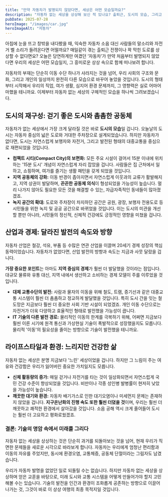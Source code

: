 ```yaml
---
title: "만약 자동차가 발명되지 않았다면, 세상은 어떤 모습일까요?"
description: "자동차 없는 세상을 상상해 보신 적 있나요? 출퇴근, 도시의 모습, 그리고 우리 삶의 방식까지, 자동차가 없었다면 세상은 어떻게 달라졌을지 함께 탐험해 봅니다."
pubDate: 2025-07-28
heroImage: "/images/car.jpg"
heroImageAlt: "자동차"
---
```


아침에 눈을 뜨고 창밖을 내다봤을 때, 익숙한 자동차 소음 대신 사람들의 말소리와 자전거 벨 소리가 들려온다면 어떨까요? 매일같이 겪는 출퇴근 전쟁이나 꽉 막힌 도로를 상상할 수 없다면요? 오늘은 당연하게만 여겼던 ‘자동차’가 만약 처음부터 발명되지 않았다면 우리의 세상은 어떤 모습일지, 그 흥미로운 상상 속으로 함께 떠나보려 합니다.

자동차의 부재는 단순히 이동 수단 하나가 사라지는 것을 넘어, 우리 사회의 구조와 문화, 그리고 개인의 일상까지 완전히 다른 모습으로 바꾸어 놓았을 것입니다. 도시의 형태부터 시작해서 우리의 직업, 여가 생활, 심지어 환경 문제까지, 그 영향력은 실로 어마어마했을 테니까요. 이제부터 자동차 없는 세상의 구체적인 모습을 하나씩 그려보겠습니다.

## 도시의 재구성: 걷기 좋은 도시와 촘촘한 공동체

자동차가 없는 세상에서 가장 크게 달라질 것은 바로 **도시의 모습**일 겁니다. 오늘날의 도시는 자동차 중심의 넓은 도로와 거대한 주차장으로 설계되었습니다. 하지만 자동차가 없다면, 도시는 자연스럽게 보행자와 자전거, 그리고 발전된 형태의 대중교통을 중심으로 재편되었을 것입니다.

- **컴팩트 시티(Compact City)의 보편화:** 모든 주요 시설이 걸어서 15분 이내에 위치하는 '15분 도시' 개념이 자연스럽게 자리 잡았을 겁니다. 사람들은 집 근처에서 일하고, 쇼핑하며, 여가를 즐기는 생활 패턴을 갖게 되었을 것입니다.
- **지역 공동체의 강화:** 이동 반경이 좁아지면서 자연스럽게 이웃과의 교류가 활발해지고, 지역 상권이 발달하며, **끈끈한 공동체 의식**이 형성되었을 가능성이 높습니다. 멀리 나가지 않아도 필요한 모든 것을 해결할 수 있는, 자급자족적인 동네들이 많아졌겠죠.
- **녹지 공간의 확대:** 도로와 주차장이 차지하던 공간은 공원, 광장, 보행자 전용도로 등 시민들을 위한 녹지 및 공공 공간으로 바뀌었을 것입니다. 이는 도시의 미관을 개선할 뿐만 아니라, 시민들의 정신적, 신체적 건강에도 긍정적인 영향을 미쳤을 겁니다.

## 산업과 경제: 달라진 발전의 속도와 방향

자동차 산업은 철강, 석유, 부품 등 수많은 연관 산업을 이끌며 20세기 경제 성장의 핵심 동력이었습니다. 자동차가 없었다면, 산업 발전의 방향과 속도는 지금과 사뭇 달랐을 겁니다.

**가장 중요한 포인트**는 아마도 **지역 중심의 경제**가 훨씬 더 발달했을 것이라는 점입니다. 대규모 물류와 유통 대신, 지역 내에서 생산하고 소비하는 경제 모델이 주를 이루었을 것입니다.

- **대체 교통수단의 발전:** 사람과 물자의 이동을 위해 철도, 트램, 증기선과 같은 대중교통 시스템이 훨씬 더 촘촘하고 정교하게 발달했을 것입니다. 특히 도시 간을 잇는 철도망은 지금보다 훨씬 더 중요한 사회 기반 시설이 되었겠죠. 개인 이동 수단으로는 자전거가 더욱 다양하고 효율적인 형태로 발전했을 가능성이 큽니다.
- **IT 기술의 다른 발전 경로:** 물리적인 이동의 한계를 극복하기 위해, 어쩌면 지금보다 훨씬 이른 시기에 원격 통신과 가상현실 기술이 폭발적으로 성장했을지도 모릅니다. 물리적 '이동'의 필요성을 줄이는 방향으로 기술이 발전했을 테니까요.

## 라이프스타일과 환경: 느리지만 건강한 삶

자동차 없는 세상은 분명 지금보다 '느린' 세상이었을 겁니다. 하지만 그 느림이 주는 여유와 건강함은 우리가 잃어버린 중요한 가치일지도 모릅니다.

- **신체 활동량의 증가:** 매일 걷거나 자전거를 타는 것이 일상화되면서 자연스럽게 국민 건강 수준이 향상되었을 것입니다. 비만이나 각종 성인병 발병률이 현저히 낮았을 가능성이 높습니다.
- **깨끗한 대기와 환경:** 자동차 배기가스로 인한 대기오염이나 미세먼지 문제는 존재하지 않았을 겁니다. **지구온난화의 진행 속도 또한 훨씬 더뎠을 것**이며, 우리는 훨씬 더 깨끗하고 쾌적한 환경에서 살아갔을 것입니다. 소음 공해 역시 크게 줄어들어 도시는 훨씬 더 고요하고 평화로웠겠죠.

### 결론: 기술의 명암 속에서 미래를 그리다

자동차 없는 세상을 상상하는 것은 단순히 과거를 되돌아보는 것을 넘어, 현재 우리가 직면한 문제들을 새로운 시각으로 바라보게 합니다. 자동차는 우리에게 엄청난 편리함과 이동의 자유를 주었지만, 동시에 환경오염, 교통체증, 공동체 단절이라는 그림자도 남겼습니다.

우리가 자동차 발명을 없었던 일로 되돌릴 수는 없습니다. 하지만 자동차 없는 세상을 상상하며 얻은 교훈을 바탕으로, 미래 도시와 교통 시스템을 어떻게 만들어가야 할지 고민해볼 수는 있습니다. 기술의 발전을 인간과 환경이 조화롭게 공존하는 방향으로 이끌어 나가는 것, 그것이 바로 이 상상 여행의 최종 목적지일 것입니다.